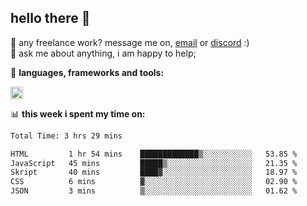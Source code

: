 ## hello there 👋

💼 any freelance work? message me on, [email](mailto:pierok420@gmail.com) or [discord](https://discord.com/users/577571414186393661/) :)\
💬 ask me about anything, i am happy to help;

🌸 **languages, frameworks and tools:**  

<img height="20" src="https://simpleskill.icons.workers.dev/svg/?i=javascript,typescript,node.js,html5,css3,react,next.js,kotlin,npm,docker,mysql,redis,mongodb">

📊 **this week i spent my time on:**
<!--START_SECTION:waka-->

```txt
Total Time: 3 hrs 29 mins

HTML         1 hr 54 mins    █████████████▒░░░░░░░░░░░   53.85 %
JavaScript   45 mins         █████▒░░░░░░░░░░░░░░░░░░░   21.35 %
Skript       40 mins         ████▓░░░░░░░░░░░░░░░░░░░░   18.97 %
CSS          6 mins          ▓░░░░░░░░░░░░░░░░░░░░░░░░   02.90 %
JSON         3 mins          ▒░░░░░░░░░░░░░░░░░░░░░░░░   01.62 %
```

<!--END_SECTION:waka-->
